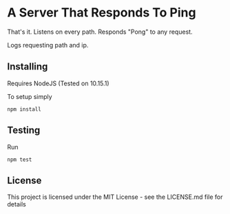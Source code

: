 # A Server That Responds To Ping
That's it. Listens on every path. Responds "Pong" to any request.

Logs requesting path and ip.

## Installing
Requires NodeJS (Tested on 10.15.1)

To setup simply
```
npm install
```

## Testing
Run
```
npm test
```

## License
This project is licensed under the MIT License - see the LICENSE.md file for details